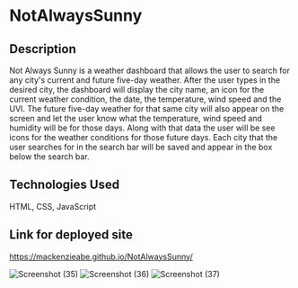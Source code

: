# NotAlwaysSunny 

## Description
Not Always Sunny is a weather dashboard that allows the user to search for any city's current and future five-day weather. After the user types in the desired city, the dashboard will display the city name, an icon for the current weather condition, the date, the temperature, wind speed and the UVI. The future five-day weather for that same city will also appear on the screen and let the user know what the temperature, wind speed and humidity will be for those days. Along with that data the user will be see icons for the weather conditions for those future days. Each city that the user searches for in the search bar will be saved and appear in the box below the search bar. 

## Technologies Used 
HTML, CSS, JavaScript 

## Link for deployed site
https://mackenzieabe.github.io/NotAlwaysSunny/ 

![Screenshot (35)](https://user-images.githubusercontent.com/102620275/175177651-809bb1aa-04dd-4f5e-a6be-bf919d30729c.png)
![Screenshot (36)](https://user-images.githubusercontent.com/102620275/175177657-5c6d27fe-7ba2-439c-904b-5671b8d906c8.png)
![Screenshot (37)](https://user-images.githubusercontent.com/102620275/175177661-7e9de636-9355-45e1-80a3-0feacd747863.png)
